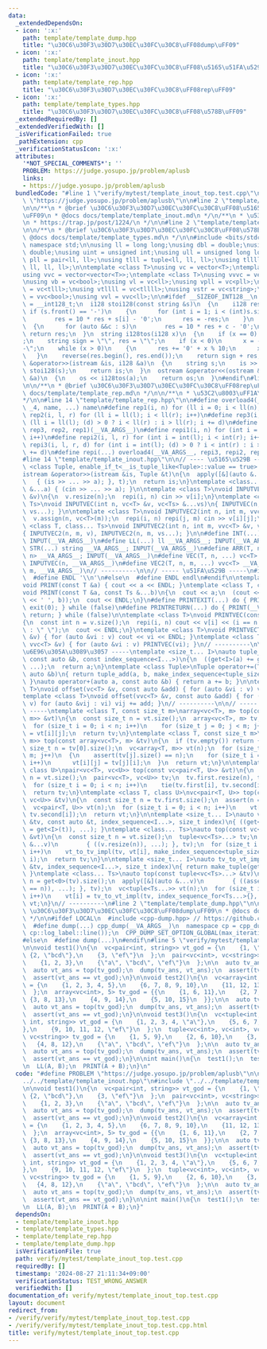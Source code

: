 ```yaml
---
data:
  _extendedDependsOn:
  - icon: ':x:'
    path: template/template_dump.hpp
    title: "\u30C6\u30F3\u30D7\u30EC\u30FC\u30C8\uFF08dump\uFF09"
  - icon: ':x:'
    path: template/template_inout.hpp
    title: "\u30C6\u30F3\u30D7\u30EC\u30FC\u30C8\uFF08\u5165\u51FA\u529B\uFF09"
  - icon: ':x:'
    path: template/template_rep.hpp
    title: "\u30C6\u30F3\u30D7\u30EC\u30FC\u30C8\uFF08rep\uFF09"
  - icon: ':x:'
    path: template/template_types.hpp
    title: "\u30C6\u30F3\u30D7\u30EC\u30FC\u30C8\uFF08\u578B\uFF09"
  _extendedRequiredBy: []
  _extendedVerifiedWith: []
  _isVerificationFailed: true
  _pathExtension: cpp
  _verificationStatusIcon: ':x:'
  attributes:
    '*NOT_SPECIAL_COMMENTS*': ''
    PROBLEM: https://judge.yosupo.jp/problem/aplusb
    links:
    - https://judge.yosupo.jp/problem/aplusb
  bundledCode: "#line 1 \"verify/mytest/template_inout_top.test.cpp\"\n#define PROBLEM\
    \ \"https://judge.yosupo.jp/problem/aplusb\"\n\n#line 2 \"template/template_inout.hpp\"\
    \n\n/**\n * @brief \u30C6\u30F3\u30D7\u30EC\u30FC\u30C8\uFF08\u5165\u51FA\u529B\
    \uFF09\n * @docs docs/template/template_inout.md\n */\n/**\n * \u53C2\u8003\uFF1A\
    \n * https://trap.jp/post/1224/\n */\n\n#line 2 \"template/template_types.hpp\"\
    \n\n/**\n * @brief \u30C6\u30F3\u30D7\u30EC\u30FC\u30C8\uFF08\u578B\uFF09\n *\
    \ @docs docs/template/template_types.md\n */\n\n#include <bits/stdc++.h>\nusing\
    \ namespace std;\n\nusing ll = long long;\nusing dbl = double;\nusing ld = long\
    \ double;\nusing uint = unsigned int;\nusing ull = unsigned long long;\nusing\
    \ pll = pair<ll, ll>;\nusing tlll = tuple<ll, ll, ll>;\nusing tllll = tuple<ll,\
    \ ll, ll, ll>;\n\ntemplate <class T>\nusing vc = vector<T>;\ntemplate <class T>\n\
    using vvc = vector<vector<T>>;\ntemplate <class T>\nusing vvvc = vector<vector<vector<T>>>;\n\
    \nusing vb = vc<bool>;\nusing vl = vc<ll>;\nusing vpll = vc<pll>;\nusing vtlll\
    \ = vc<tlll>;\nusing vtllll = vc<tllll>;\nusing vstr = vc<string>;\nusing vvb\
    \ = vvc<bool>;\nusing vvl = vvc<ll>;\n\n#ifdef __SIZEOF_INT128__\n  using i128\
    \ = __int128_t;\n  i128 stoi128(const string &s)\n  {\n    i128 res = 0;\n   \
    \ if (s.front() == '-')\n    {\n      for (int i = 1; i < (int)s.size(); i++)\n\
    \        res = 10 * res + s[i] - '0';\n      res = -res;\n    }\n    else\n  \
    \  {\n      for (auto &&c : s)\n        res = 10 * res + c - '0';\n    }\n   \
    \ return res;\n  }\n  string i128tos(i128 x)\n  {\n    if (x == 0) return \"0\"\
    ;\n    string sign = \"\", res = \"\";\n    if (x < 0)\n      x = -x, sign = \"\
    -\";\n    while (x > 0)\n    {\n      res += '0' + x % 10;\n      x /= 10;\n \
    \   }\n    reverse(res.begin(), res.end());\n    return sign + res;\n  }\n  istream\
    \ &operator>>(istream &is, i128 &a)\n  {\n    string s;\n    is >> s;\n    a =\
    \ stoi128(s);\n    return is;\n  }\n  ostream &operator<<(ostream &os, const i128\
    \ &a)\n  {\n    os << i128tos(a);\n    return os;\n  }\n#endif\n#line 2 \"template/template_rep.hpp\"\
    \n\n/**\n * @brief \u30C6\u30F3\u30D7\u30EC\u30FC\u30C8\uFF08rep\uFF09\n * @docs\
    \ docs/template/template_rep.md\n */\n\n/**\n * \u53C2\u8003\uFF1A\n * https://trap.jp/post/1224/\n\
    */\n\n#line 14 \"template/template_rep.hpp\"\n\n#define overload4(_1, _2, _3,\
    \ _4, name, ...) name\n#define rep1(i, n) for (ll i = 0; i < ll(n); i++)\n#define\
    \ rep2(i, l, r) for (ll i = ll(l); i < ll(r); i++)\n#define rep3(i, l, r, d) for\
    \ (ll i = ll(l); (d) > 0 ? i < ll(r) : i > ll(r); i += d)\n#define rep(...) overload4(__VA_ARGS__,\
    \ rep3, rep2, rep1)(__VA_ARGS__)\n#define repi1(i, n) for (int i = 0; i < int(n);\
    \ i++)\n#define repi2(i, l, r) for (int i = int(l); i < int(r); i++)\n#define\
    \ repi3(i, l, r, d) for (int i = int(l); (d) > 0 ? i < int(r) : i > int(r); i\
    \ += d)\n#define repi(...) overload4(__VA_ARGS__, repi3, repi2, repi1)(__VA_ARGS__)\n\
    #line 14 \"template/template_inout.hpp\"\n\n// ---- \u5165\u529B ----\ntemplate\
    \ <class Tuple, enable_if_t<__is_tuple_like<Tuple>::value == true> * = nullptr>\n\
    istream &operator>>(istream &is, Tuple &t)\n{\n  apply([&](auto &...a)\n     \
    \   { (is >> ... >> a); }, t);\n  return is;\n}\ntemplate <class... T>\nvoid INPUT(T\
    \ &...a) { (cin >> ... >> a); }\n\ntemplate <class T>\nvoid INPUTVEC(int n, vc<T>\
    \ &v)\n{\n  v.resize(n);\n  repi(i, n) cin >> v[i];\n}\ntemplate <class T, class...\
    \ Ts>\nvoid INPUTVEC(int n, vc<T> &v, vc<Ts> &...vs)\n{ INPUTVEC(n, v), INPUTVEC(n,\
    \ vs...); }\n\ntemplate <class T>\nvoid INPUTVEC2(int n, int m, vvc<T> &v)\n{\n\
    \  v.assign(n, vc<T>(m));\n  repi(i, n) repi(j, m) cin >> v[i][j];\n}\ntemplate\
    \ <class T, class... Ts>\nvoid INPUTVEC2(int n, int m, vvc<T> &v, vvc<Ts> &...vs)\n\
    { INPUTVEC2(n, m, v), INPUTVEC2(n, m, vs...); }\n\n#define INT(...) int __VA_ARGS__;\
    \ INPUT(__VA_ARGS__)\n#define LL(...) ll __VA_ARGS__; INPUT(__VA_ARGS__)\n#define\
    \ STR(...) string __VA_ARGS__; INPUT(__VA_ARGS__)\n#define ARR(T, n, ...) array<T,\
    \ n> __VA_ARGS__; INPUT(__VA_ARGS__)\n#define VEC(T, n, ...) vc<T> __VA_ARGS__;\
    \ INPUTVEC(n, __VA_ARGS__)\n#define VEC2(T, n, m, ...) vvc<T> __VA_ARGS__; INPUTVEC2(n,\
    \ m, __VA_ARGS__)\n// ----------\n\n// ----- \u51FA\u529B -----\n#ifdef FAST_IO\n\
    \  #define ENDL '\\n'\n#else\n  #define ENDL endl\n#endif\n\ntemplate <class T>\n\
    void PRINT(const T &a) { cout << a << ENDL; }\ntemplate <class T, class... Ts>\n\
    void PRINT(const T &a, const Ts &...b)\n{\n  cout << a;\n  (cout << ... << (cout\
    \ << ' ', b));\n  cout << ENDL;\n}\n#define PRINTEXIT(...) do { PRINT(__VA_ARGS__);\
    \ exit(0); } while (false)\n#define PRINTRETURN(...) do { PRINT(__VA_ARGS__);\
    \ return; } while (false)\n\ntemplate <class T>\nvoid PRINTVEC(const vc<T> &v)\n\
    {\n  const int n = v.size();\n  repi(i, n) cout << v[i] << (i == n - 1 ? \"\"\
    \ : \" \");\n  cout << ENDL;\n}\ntemplate <class T>\nvoid PRINTVECT(const vc<T>\
    \ &v) { for (auto &vi : v) cout << vi << ENDL; }\ntemplate <class T>\nvoid PRINTVEC2(const\
    \ vvc<T> &v) { for (auto &vi : v) PRINTVEC(vi); }\n// ----------\n\n// ----- \u57FA\
    \u6E96\u305A\u3089\u3057 -----\ntemplate <size_t... I>\nauto tuple_add(auto &a,\
    \ const auto &b, const index_sequence<I...>)\n{\n  ((get<I>(a) += get<I>(b)),\
    \ ...);\n  return a;\n}\ntemplate <class Tuple>\nTuple operator+=(Tuple &a, const\
    \ auto &b)\n{ return tuple_add(a, b, make_index_sequence<tuple_size_v<Tuple>>{});\
    \ }\nauto operator+(auto a, const auto &b) { return a += b; }\n\ntemplate <class\
    \ T>\nvoid offset(vc<T> &v, const auto &add) { for (auto &vi : v) vi += add; }\n\
    template <class T>\nvoid offset(vvc<T> &v, const auto &add) { for (auto &vi :\
    \ v) for (auto &vij : vi) vij += add; }\n// ----------\n\n// ----- \u8EE2\u7F6E\
    \ -----\ntemplate <class T, const size_t m>\narray<vc<T>, m> top(const vc<array<T,\
    \ m>> &vt)\n{\n  const size_t n = vt.size();\n  array<vc<T>, m> tv;\n  tv.fill(vc<T>(n));\n\
    \  for (size_t i = 0; i < n; i++)\n    for (size_t j = 0; j < m; j++)\n      tv[j][i]\
    \ = vt[i][j];\n  return tv;\n}\ntemplate <class T, const size_t m>\nvc<array<T,\
    \ m>> top(const array<vc<T>, m> &tv)\n{\n  if (tv.empty()) return {};\n  const\
    \ size_t n = tv[0].size();\n  vc<array<T, m>> vt(n);\n  for (size_t j = 0; j <\
    \ m; j++)\n  {\n    assert(tv[j].size() == n);\n    for (size_t i = 0; i < n;\
    \ i++)\n      vt[i][j] = tv[j][i];\n  }\n  return vt;\n}\n\ntemplate <class T,\
    \ class U>\npair<vc<T>, vc<U>> top(const vc<pair<T, U>> &vt)\n{\n  const size_t\
    \ n = vt.size();\n  pair<vc<T>, vc<U>> tv;\n  tv.first.resize(n), tv.second.resize(n);\n\
    \  for (size_t i = 0; i < n; i++)\n    tie(tv.first[i], tv.second[i]) = vt[i];\n\
    \  return tv;\n}\ntemplate <class T, class U>\nvc<pair<T, U>> top(const pair<vc<T>,\
    \ vc<U>> &tv)\n{\n  const size_t n = tv.first.size();\n  assert(n == tv.second.size());\n\
    \  vc<pair<T, U>> vt(n);\n  for (size_t i = 0; i < n; i++)\n    vt[i] = make_pair(tv.first[i],\
    \ tv.second[i]);\n  return vt;\n}\n\ntemplate <size_t... I>\nauto vt_to_tv_impl(auto\
    \ &tv, const auto &t, index_sequence<I...>, size_t index)\n{ ((get<I>(tv)[index]\
    \ = get<I>(t)), ...); }\ntemplate <class... Ts>\nauto top(const vc<tuple<Ts...>>\
    \ &vt)\n{\n  const size_t n = vt.size();\n  tuple<vc<Ts>...> tv;\n  apply([&](auto\
    \ &...v)\n        { ((v.resize(n)), ...); }, tv);\n  for (size_t i = 0; i < n;\
    \ i++)\n    vt_to_tv_impl(tv, vt[i], make_index_sequence<tuple_size_v<decltype(tv)>>{},\
    \ i);\n  return tv;\n}\n\ntemplate <size_t... I>\nauto tv_to_vt_impl(const auto\
    \ &tv, index_sequence<I...>, size_t index)\n{ return make_tuple(get<I>(tv)[index]...);\
    \ }\ntemplate <class... Ts>\nauto top(const tuple<vc<Ts>...> &tv)\n{\n  size_t\
    \ n = get<0>(tv).size();\n  apply([&](auto &...v)\n        { ((assert(v.size()\
    \ == n)), ...); }, tv);\n  vc<tuple<Ts...>> vt(n);\n  for (size_t i = 0; i < n;\
    \ i++)\n    vt[i] = tv_to_vt_impl(tv, index_sequence_for<Ts...>{}, i);\n  return\
    \ vt;\n}\n// ----------\n#line 2 \"template/template_dump.hpp\"\n\n/**\n * @brief\
    \ \u30C6\u30F3\u30D7\u30EC\u30FC\u30C8\uFF08dump\uFF09\n * @docs docs/template/template_dump.md\n\
    \ */\n\n#ifdef LOCAL\n  #include <cpp-dump.hpp> // https://github.com/philip82148/cpp-dump\n\
    \  #define dump(...) cpp_dump(__VA_ARGS__)\n  namespace cp = cpp_dump;\n  CPP_DUMP_SET_OPTION_GLOBAL(log_label_func,\
    \ cp::log_label::line());\n  CPP_DUMP_SET_OPTION_GLOBAL(max_iteration_count, 10000);\n\
    #else\n  #define dump(...)\n#endif\n#line 5 \"verify/mytest/template_inout_top.test.cpp\"\
    \n\nvoid test1()\n{\n  vc<pair<int, string>> vt_god = {\n    {1, \"a\"},\n   \
    \ {2, \"bcd\"},\n    {3, \"ef\"}\n  };\n  pair<vc<int>, vc<string>> tv_god = {\n\
    \    {1, 2, 3},\n    {\"a\", \"bcd\", \"ef\"}\n  };\n\n  auto tv_ans = top(vt_god);\n\
    \  auto vt_ans = top(tv_god);\n  dump(tv_ans, vt_ans);\n  assert(tv_ans == tv_god);\n\
    \  assert(vt_ans == vt_god);\n}\n\nvoid test2()\n{\n  vc<array<int, 5>> vt_god\
    \ = {\n    {1, 2, 3, 4, 5},\n    {6, 7, 8, 9, 10},\n    {11, 12, 13, 14, 15}\n\
    \  };\n  array<vc<int>, 5> tv_god = {{\n    {1, 6, 11},\n    {2, 7, 12},\n   \
    \ {3, 8, 13},\n    {4, 9, 14},\n    {5, 10, 15}\n  }};\n\n  auto tv_ans = top(vt_god);\n\
    \  auto vt_ans = top(tv_god);\n  dump(tv_ans, vt_ans);\n  assert(tv_ans == tv_god);\n\
    \  assert(vt_ans == vt_god);\n}\n\nvoid test3()\n{\n  vc<tuple<int, int, int,\
    \ int, string>> vt_god = {\n    {1, 2, 3, 4, \"a\"},\n    {5, 6, 7, 8, \"bcd\"\
    },\n    {9, 10, 11, 12, \"ef\"}\n  };\n  tuple<vc<int>, vc<int>, vc<int>, vc<int>,\
    \ vc<string>> tv_god = {\n    {1, 5, 9},\n    {2, 6, 10},\n    {3, 7, 11},\n \
    \   {4, 8, 12},\n    {\"a\", \"bcd\", \"ef\"}\n  };\n\n  auto tv_ans = top(vt_god);\n\
    \  auto vt_ans = top(tv_god);\n  dump(tv_ans, vt_ans);\n  assert(tv_ans == tv_god);\n\
    \  assert(vt_ans == vt_god);\n}\n\nint main()\n{\n  test1();\n  test2();\n  test3();\n\
    \n  LL(A, B);\n  PRINT(A + B);\n}\n"
  code: "#define PROBLEM \"https://judge.yosupo.jp/problem/aplusb\"\n\n#include \"\
    ../../template/template_inout.hpp\"\n#include \"../../template/template_dump.hpp\"\
    \n\nvoid test1()\n{\n  vc<pair<int, string>> vt_god = {\n    {1, \"a\"},\n   \
    \ {2, \"bcd\"},\n    {3, \"ef\"}\n  };\n  pair<vc<int>, vc<string>> tv_god = {\n\
    \    {1, 2, 3},\n    {\"a\", \"bcd\", \"ef\"}\n  };\n\n  auto tv_ans = top(vt_god);\n\
    \  auto vt_ans = top(tv_god);\n  dump(tv_ans, vt_ans);\n  assert(tv_ans == tv_god);\n\
    \  assert(vt_ans == vt_god);\n}\n\nvoid test2()\n{\n  vc<array<int, 5>> vt_god\
    \ = {\n    {1, 2, 3, 4, 5},\n    {6, 7, 8, 9, 10},\n    {11, 12, 13, 14, 15}\n\
    \  };\n  array<vc<int>, 5> tv_god = {{\n    {1, 6, 11},\n    {2, 7, 12},\n   \
    \ {3, 8, 13},\n    {4, 9, 14},\n    {5, 10, 15}\n  }};\n\n  auto tv_ans = top(vt_god);\n\
    \  auto vt_ans = top(tv_god);\n  dump(tv_ans, vt_ans);\n  assert(tv_ans == tv_god);\n\
    \  assert(vt_ans == vt_god);\n}\n\nvoid test3()\n{\n  vc<tuple<int, int, int,\
    \ int, string>> vt_god = {\n    {1, 2, 3, 4, \"a\"},\n    {5, 6, 7, 8, \"bcd\"\
    },\n    {9, 10, 11, 12, \"ef\"}\n  };\n  tuple<vc<int>, vc<int>, vc<int>, vc<int>,\
    \ vc<string>> tv_god = {\n    {1, 5, 9},\n    {2, 6, 10},\n    {3, 7, 11},\n \
    \   {4, 8, 12},\n    {\"a\", \"bcd\", \"ef\"}\n  };\n\n  auto tv_ans = top(vt_god);\n\
    \  auto vt_ans = top(tv_god);\n  dump(tv_ans, vt_ans);\n  assert(tv_ans == tv_god);\n\
    \  assert(vt_ans == vt_god);\n}\n\nint main()\n{\n  test1();\n  test2();\n  test3();\n\
    \n  LL(A, B);\n  PRINT(A + B);\n}"
  dependsOn:
  - template/template_inout.hpp
  - template/template_types.hpp
  - template/template_rep.hpp
  - template/template_dump.hpp
  isVerificationFile: true
  path: verify/mytest/template_inout_top.test.cpp
  requiredBy: []
  timestamp: '2024-08-27 21:11:34+09:00'
  verificationStatus: TEST_WRONG_ANSWER
  verifiedWith: []
documentation_of: verify/mytest/template_inout_top.test.cpp
layout: document
redirect_from:
- /verify/verify/mytest/template_inout_top.test.cpp
- /verify/verify/mytest/template_inout_top.test.cpp.html
title: verify/mytest/template_inout_top.test.cpp
---
```

